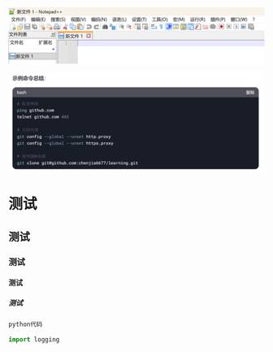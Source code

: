 ![img.png](images/img.png)

![img.png](images/img1.png)

# 测试

## 测试

### 测试

#### 测试

##### 测试

``
python代码
``

```python
import logging
```